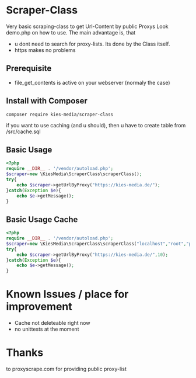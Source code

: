 # Scraper-Class
Very basic scraping-class to get Url-Content by  public Proxys
Look demo.php on how to use.
The main advantage is, that 
* u dont need to search for proxy-lists. Its done by the Class itself.
* https makes no problems

## Prerequisite
* file_get_contents is active on your webserver (normaly the case)
 
## Install with Composer
```composer
composer require kies-media/scraper-class
```
if you want to use caching (and u should), then u have to create table from /src/cache.sql

## Basic Usage
```php
<?php
require __DIR__ . '/vendor/autoload.php';
$scraper=new \KiesMedia\ScraperClass\scraperClass();
try{
    echo $scraper->getUrlByProxy("https://kies-media.de/");
}catch(Exception $e){
    echo $e->getMessage();
}
```
## Basic Usage Cache
```php
<?php
require __DIR__ . '/vendor/autoload.php';
$scraper=new \KiesMedia\ScraperClass\scraperClass("localhost","root","pass","databasename");
try{
    echo $scraper->getUrlByProxy("https://kies-media.de/",10);
}catch(Exception $e){
    echo $e->getMessage();
}
```

# Known Issues / place for improvement
* Cache not deleteable right now
* no unittests at the moment

# Thanks
to proxyscrape.com for providing public proxy-list
